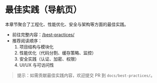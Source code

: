 # 最佳实践（导航页）

本章节聚合了工程化、性能优化、安全与架构等方面的最佳实践。

- 前往完整内容：[/best-practices/](../best-practices/)
- 推荐阅读顺序：
  1. 项目结构与模块化
  2. 性能优化（代码分割、缓存策略、监控）
  3. 安全实践（认证、加密、权限）
  4. UI/UX 与可访问性

> 提示：如需贡献最佳实践内容，欢迎提交 PR 到 `docs/best-practices/`。

